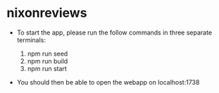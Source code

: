 # nixonreviews

* To start the app, please run the follow commands in three separate terminals:
  1. npm run seed
  2. npm run build
  3. npm run start

* You should then be able to open the webapp on localhost:1738